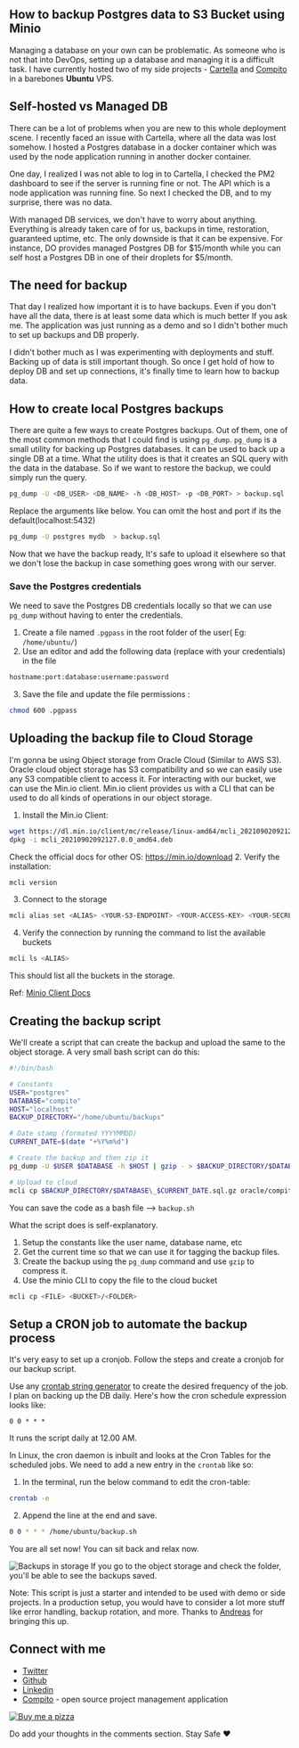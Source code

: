 ## How to backup Postgres data to S3 Bucket using Minio

Managing a database on your own can be problematic. As someone who is not that into DevOps, setting up a database and managing it is a difficult task. I have currently hosted two of my side projects -  [Cartella](https://cartella.sreyaj.dev)  and  [Compito](https://blog.sreyaj.dev/compito-project-management-app-angular-nestjs-auth0)  in a barebones **Ubuntu** VPS. 

## Self-hosted vs Managed DB 
There can be a lot of problems when you are new to this whole deployment scene. I recently faced an issue with Cartella, where all the data was lost somehow. I hosted a Postgres database in a docker container which was used by the node application running in another docker container. 

One day, I realized I was not able to log in to Cartella, I checked the PM2 dashboard to see if the server is running fine or not. The API which is a node application was running fine. So next I checked the DB, and to my surprise, there was no data.

With managed DB services, we don't have to worry about anything. Everything is already taken care of for us, backups in time, restoration, guaranteed uptime, etc. The only downside is that it can be expensive. For instance, DO provides managed Postgres DB for $15/month while you can self host a Postgres DB in one of their droplets for $5/month.

## The need for backup
That day I realized how important it is to have backups. Even if you don't have all the data, there is at least some data which is much better If you ask me. The application was just running as a demo and so I didn't bother much to set up backups and DB properly. 

I didn't bother much as I was experimenting with deployments and stuff. Backing up of data is still important though. So once I get hold of how to deploy DB and set up connections, it's finally time to learn how to backup data.

## How to create local Postgres backups
There are quite a few ways to create Postgres backups. Out of them, one of the most common methods that I could find is using `pg_dump`.
`pg_dump` is a small utility for backing up Postgres databases. It can be used to back up a single DB at a time. What the utility does is that it creates an SQL query with the data in the database. So if we want to restore the backup, we could simply run the query.

```sh
pg_dump -U <DB_USER> <DB_NAME> -h <DB_HOST> -p <DB_PORT> > backup.sql
```
Replace the arguments like below. You can omit the host and port if its the default(localhost:5432)
```sh
pg_dump -U postgres mydb  > backup.sql
```
Now that we have the backup ready, It's safe to upload it elsewhere so that we don't lose the backup in case something goes wrong with our server.

### Save the Postgres credentials

We need to save the Postgres DB credentials locally so that we can use `pg_dump` without having to enter the credentials. 
1. Create a file named `.pgpass` in the root folder of the user( Eg: `/home/ubuntu/`)
2. Use an editor and add the following data (replace with your credentials) in the file
```sh
hostname:port:database:username:password
```
3. Save the file and update the file permissions :
```sh
chmod 600 .pgpass
```

## Uploading the backup file to Cloud Storage
I'm gonna be using Object storage from Oracle Cloud (Similar to AWS S3). Oracle cloud object storage has S3 compatibility and so we can easily use any S3 compatible client to access it. For interacting with our bucket, we can use the Min.io client.
Min.io client provides us with a CLI that can be used to do all kinds of operations in our object storage.

1. Install the Min.io Client:
``` sh
wget https://dl.min.io/client/mc/release/linux-amd64/mcli_20210902092127.0.0_amd64.deb
dpkg -i mcli_20210902092127.0.0_amd64.deb
```
Check the official docs for other OS: https://min.io/download
2. Verify the installation:
```sh
mcli version
```
3. Connect to the storage
```sh
mcli alias set <ALIAS> <YOUR-S3-ENDPOINT> <YOUR-ACCESS-KEY> <YOUR-SECRET-KEY>
```
4. Verify the connection by running the command to list the available buckets
```sh
mcli ls <ALIAS>
```
This should list all the buckets in the storage.

Ref:  [Minio Client Docs](https://docs.min.io/docs/minio-client-quickstart-guide.html) 

## Creating the backup script
We'll create a script that can create the backup and upload the same to the object storage. A very small bash script can do this:

```sh
#!/bin/bash

# Constants
USER="postgres"
DATABASE="compito"
HOST="localhost"
BACKUP_DIRECTORY="/home/ubuntu/backups"

# Date stamp (formated YYYYMMDD)
CURRENT_DATE=$(date "+%Y%m%d")

# Create the backup and then zip it
pg_dump -U $USER $DATABASE -h $HOST | gzip - > $BACKUP_DIRECTORY/$DATABASE\_$CURRENT_DATE.sql.gz

# Upload to cloud
mcli cp $BACKUP_DIRECTORY/$DATABASE\_$CURRENT_DATE.sql.gz oracle/compito-backup

```
You can save the code as a bash file --> `backup.sh`

What the script does is self-explanatory.
1. Setup the constants like the user name, database name, etc
2. Get the current time so that we can use it for tagging the backup files.
3. Create the backup using the `pg_dump` command and use `gzip` to compress it.
4. Use the minio CLI to copy the file to the cloud bucket
```sh
mcli cp <FILE> <BUCKET>/<FOLDER>
```

## Setup a CRON job to automate the backup process
It's very easy to set up a cronjob. Follow the steps and create a cronjob for our backup script.

Use any  [crontab string generator](https://crontab.guru/daily) to create the desired frequency of the job. I plan on backing up the DB daily. Here's how the cron schedule expression looks like:
```
0 0 * * *
```
It runs the script daily at 12.00 AM.

In Linux, the cron daemon is inbuilt and looks at the Cron Tables for the scheduled jobs. We need to add a new entry in the `crontab` like so:
1. In the terminal, run the below command to edit the cron-table:
```sh
crontab -e
```
2. Append the line at the end and save.
```sh
0 0 * * * /home/ubuntu/backup.sh
```

You are all set now! You can sit back and relax now. 

![Backups in storage](https://cdn.hashnode.com/res/hashnode/image/upload/v1630666111993/HTfD_XZAS.png)
If you go to the object storage and check the folder, you'll be able to see the backups saved.

Note: This script is just a starter and intended to be used with demo or side projects. In a production setup, you would have to consider a lot more stuff like error handling, backup rotation, and more. Thanks to  [Andreas](https://twitter.com/ascherbaum) for bringing this up.

## Connect with me

- [Twitter](https://twitter.com/AdiSreyaj)
- [Github](https://github.com/adisreyaj)
- [Linkedin](https://www.linkedin.com/in/adithyasreyaj/)
- [Compito](https://compito.adi.so) - open source project management application

[![Buy me a pizza](https://cdn.hashnode.com/res/hashnode/image/upload/v1618661389599/2B667-okT.png)](https://www.buymeacoffee.com/adisreyaj)

Do add your thoughts in the comments section.
Stay Safe ❤️